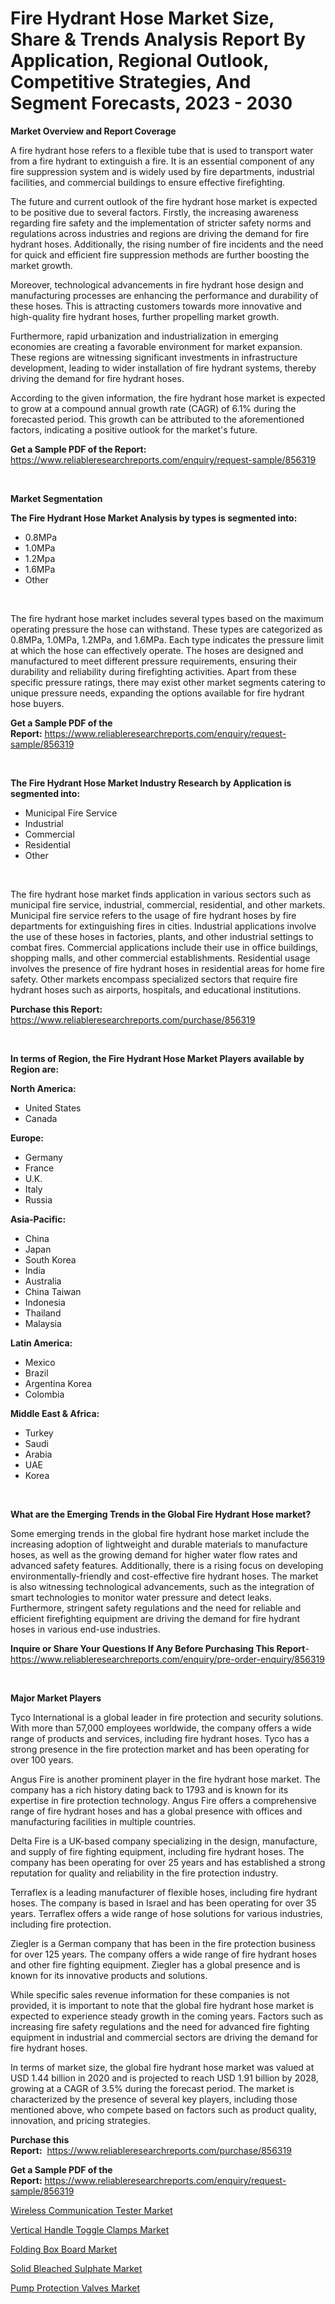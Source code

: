 <p><h1>Fire Hydrant Hose Market Size, Share & Trends Analysis Report By Application, Regional Outlook, Competitive Strategies, And Segment Forecasts, 2023 - 2030</h1></p><p><strong>Market Overview and Report Coverage</strong></p>
<p><p>A fire hydrant hose refers to a flexible tube that is used to transport water from a fire hydrant to extinguish a fire. It is an essential component of any fire suppression system and is widely used by fire departments, industrial facilities, and commercial buildings to ensure effective firefighting.</p><p>The future and current outlook of the fire hydrant hose market is expected to be positive due to several factors. Firstly, the increasing awareness regarding fire safety and the implementation of stricter safety norms and regulations across industries and regions are driving the demand for fire hydrant hoses. Additionally, the rising number of fire incidents and the need for quick and efficient fire suppression methods are further boosting the market growth.</p><p>Moreover, technological advancements in fire hydrant hose design and manufacturing processes are enhancing the performance and durability of these hoses. This is attracting customers towards more innovative and high-quality fire hydrant hoses, further propelling market growth.</p><p>Furthermore, rapid urbanization and industrialization in emerging economies are creating a favorable environment for market expansion. These regions are witnessing significant investments in infrastructure development, leading to wider installation of fire hydrant systems, thereby driving the demand for fire hydrant hoses.</p><p>According to the given information, the fire hydrant hose market is expected to grow at a compound annual growth rate (CAGR) of 6.1% during the forecasted period. This growth can be attributed to the aforementioned factors, indicating a positive outlook for the market's future.</p></p>
<p><strong>Get a Sample PDF of the Report:</strong> <a href="https://www.reliableresearchreports.com/enquiry/request-sample/856319">https://www.reliableresearchreports.com/enquiry/request-sample/856319</a></p>
<p>&nbsp;</p>
<p><strong>Market Segmentation</strong></p>
<p><strong>The Fire Hydrant Hose Market Analysis by types is segmented into:</strong></p>
<p><ul><li>0.8MPa</li><li>1.0MPa</li><li>1.2Mpa</li><li>1.6MPa</li><li>Other</li></ul></p>
<p>&nbsp;</p>
<p><p>The fire hydrant hose market includes several types based on the maximum operating pressure the hose can withstand. These types are categorized as 0.8MPa, 1.0MPa, 1.2MPa, and 1.6MPa. Each type indicates the pressure limit at which the hose can effectively operate. The hoses are designed and manufactured to meet different pressure requirements, ensuring their durability and reliability during firefighting activities. Apart from these specific pressure ratings, there may exist other market segments catering to unique pressure needs, expanding the options available for fire hydrant hose buyers.</p></p>
<p><strong>Get a Sample PDF of the Report:</strong>&nbsp;<a href="https://www.reliableresearchreports.com/enquiry/request-sample/856319">https://www.reliableresearchreports.com/enquiry/request-sample/856319</a></p>
<p>&nbsp;</p>
<p><strong>The Fire Hydrant Hose Market Industry Research by Application is segmented into:</strong></p>
<p><ul><li>Municipal Fire Service</li><li>Industrial</li><li>Commercial</li><li>Residential</li><li>Other</li></ul></p>
<p>&nbsp;</p>
<p><p>The fire hydrant hose market finds application in various sectors such as municipal fire service, industrial, commercial, residential, and other markets. Municipal fire service refers to the usage of fire hydrant hoses by fire departments for extinguishing fires in cities. Industrial applications involve the use of these hoses in factories, plants, and other industrial settings to combat fires. Commercial applications include their use in office buildings, shopping malls, and other commercial establishments. Residential usage involves the presence of fire hydrant hoses in residential areas for home fire safety. Other markets encompass specialized sectors that require fire hydrant hoses such as airports, hospitals, and educational institutions.</p></p>
<p><strong>Purchase this Report:</strong>&nbsp; <a href="https://www.reliableresearchreports.com/purchase/856319">https://www.reliableresearchreports.com/purchase/856319</a></p>
<p>&nbsp;</p>
<p><strong>In terms of Region, the Fire Hydrant Hose Market Players available by Region are:</strong></p>
<p>
    <p> <strong> North America: </strong>
        <ul>
            <li>United States</li>
            <li>Canada</li>
        </ul>
        </p> 
    <p> <strong> Europe: </strong>
        <ul>
            <li>Germany</li>
            <li>France</li>
            <li>U.K.</li>
            <li>Italy</li>
            <li>Russia</li>
        </ul>
        </p> 
    <p> <strong> Asia-Pacific: </strong>
        <ul>
            <li>China</li>
            <li>Japan</li>
            <li>South Korea</li>
            <li>India</li>
            <li>Australia</li>
            <li>China Taiwan</li>
            <li>Indonesia</li>
            <li>Thailand</li>
            <li>Malaysia</li>
        </ul>
        </p> 
    <p> <strong> Latin America: </strong>
        <ul>
            <li>Mexico</li>
            <li>Brazil</li>
            <li>Argentina Korea</li>
            <li>Colombia</li>
        </ul>
        </p> 
    <p> <strong> Middle East & Africa: </strong>
        <ul>
            <li>Turkey</li>
            <li>Saudi</li>
            <li>Arabia</li>
            <li>UAE</li>
            <li>Korea</li>
        </ul>
    </p>
    </p>
<p>&nbsp;</p>
<p><strong>What are the Emerging Trends in the Global Fire Hydrant Hose market?</strong></p>
<p><p>Some emerging trends in the global fire hydrant hose market include the increasing adoption of lightweight and durable materials to manufacture hoses, as well as the growing demand for higher water flow rates and advanced safety features. Additionally, there is a rising focus on developing environmentally-friendly and cost-effective fire hydrant hoses. The market is also witnessing technological advancements, such as the integration of smart technologies to monitor water pressure and detect leaks. Furthermore, stringent safety regulations and the need for reliable and efficient firefighting equipment are driving the demand for fire hydrant hoses in various end-use industries.</p></p>
<p><strong>Inquire or Share Your Questions If Any Before Purchasing This Report</strong>- <a href="https://www.reliableresearchreports.com/enquiry/pre-order-enquiry/856319">https://www.reliableresearchreports.com/enquiry/pre-order-enquiry/856319</a></p>
<p>&nbsp;</p>
<p><strong>Major Market Players</strong></p>
<p><p>Tyco International is a global leader in fire protection and security solutions. With more than 57,000 employees worldwide, the company offers a wide range of products and services, including fire hydrant hoses. Tyco has a strong presence in the fire protection market and has been operating for over 100 years.</p><p>Angus Fire is another prominent player in the fire hydrant hose market. The company has a rich history dating back to 1793 and is known for its expertise in fire protection technology. Angus Fire offers a comprehensive range of fire hydrant hoses and has a global presence with offices and manufacturing facilities in multiple countries.</p><p>Delta Fire is a UK-based company specializing in the design, manufacture, and supply of fire fighting equipment, including fire hydrant hoses. The company has been operating for over 25 years and has established a strong reputation for quality and reliability in the fire protection industry.</p><p>Terraflex is a leading manufacturer of flexible hoses, including fire hydrant hoses. The company is based in Israel and has been operating for over 35 years. Terraflex offers a wide range of hose solutions for various industries, including fire protection.</p><p>Ziegler is a German company that has been in the fire protection business for over 125 years. The company offers a wide range of fire hydrant hoses and other fire fighting equipment. Ziegler has a global presence and is known for its innovative products and solutions.</p><p>While specific sales revenue information for these companies is not provided, it is important to note that the global fire hydrant hose market is expected to experience steady growth in the coming years. Factors such as increasing fire safety regulations and the need for advanced fire fighting equipment in industrial and commercial sectors are driving the demand for fire hydrant hoses.</p><p>In terms of market size, the global fire hydrant hose market was valued at USD 1.44 billion in 2020 and is projected to reach USD 1.91 billion by 2028, growing at a CAGR of 3.5% during the forecast period. The market is characterized by the presence of several key players, including those mentioned above, who compete based on factors such as product quality, innovation, and pricing strategies.</p></p>
<p><strong>Purchase this Report:</strong>&nbsp;&nbsp;<a href="https://www.reliableresearchreports.com/purchase/856319">https://www.reliableresearchreports.com/purchase/856319</a></p>
<p></p>
<p><strong>Get a Sample PDF of the Report:</strong>&nbsp;<a href="https://www.reliableresearchreports.com/enquiry/request-sample/856319">https://www.reliableresearchreports.com/enquiry/request-sample/856319</a></p>
<p><p><a href="https://medium.com/@javiermante/wireless-communication-tester-market-trends-and-market-analysis-forecasted-for-period-2023-2030-5a33c821c9f3">Wireless Communication Tester Market</a></p><p><a href="https://medium.com/@dennismurphy47/vertical-handle-toggle-clamps-market-the-key-to-successful-business-strategy-forecast-till-2030-b5083bd6eebf">Vertical Handle Toggle Clamps Market</a></p><p><a href="https://github.com/abdelrhmankishk22/Market-Research-Report-List-1/blob/main/folding-box-board-market.md">Folding Box Board Market</a></p><p><a href="https://github.com/mahnoor2003/Market-Research-Report-List-1/blob/main/solid-bleached-sulphate-market.md">Solid Bleached Sulphate Market</a></p><p><a href="https://medium.com/@vincentalvarez1980/pump-protection-valves-market-size-and-market-trends-complete-industry-overview-2023-to-2030-886bb253b435">Pump Protection Valves Market</a></p></p>
